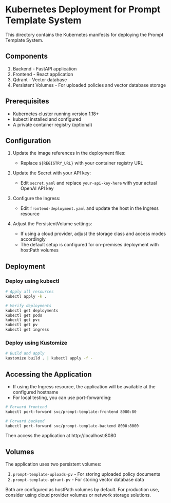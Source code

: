 # Kubernetes Deployment for Prompt Template System

This directory contains the Kubernetes manifests for deploying the Prompt Template System.

## Components

1. Backend - FastAPI application
2. Frontend - React application
3. Qdrant - Vector database
4. Persistent Volumes - For uploaded policies and vector database storage

## Prerequisites

- Kubernetes cluster running version 1.18+
- kubectl installed and configured
- A private container registry (optional)

## Configuration

1. Update the image references in the deployment files:
   - Replace `${REGISTRY_URL}` with your container registry URL

2. Update the Secret with your API key:
   - Edit `secret.yaml` and replace `your-api-key-here` with your actual OpenAI API key

3. Configure the Ingress:
   - Edit `frontend-deployment.yaml` and update the host in the Ingress resource

4. Adjust the PersistentVolume settings:
   - If using a cloud provider, adjust the storage class and access modes accordingly
   - The default setup is configured for on-premises deployment with hostPath volumes

## Deployment

### Deploy using kubectl

```bash
# Apply all resources
kubectl apply -k .

# Verify deployments
kubectl get deployments
kubectl get pods
kubectl get pvc
kubectl get pv
kubectl get ingress
```

### Deploy using Kustomize

```bash
# Build and apply
kustomize build . | kubectl apply -f -
```

## Accessing the Application

- If using the Ingress resource, the application will be available at the configured hostname
- For local testing, you can use port-forwarding:

```bash
# Forward frontend
kubectl port-forward svc/prompt-template-frontend 8080:80

# Forward backend
kubectl port-forward svc/prompt-template-backend 8000:8000
```

Then access the application at http://localhost:8080

## Volumes

The application uses two persistent volumes:

1. `prompt-template-uploads-pv` - For storing uploaded policy documents
2. `prompt-template-qdrant-pv` - For storing vector database data

Both are configured as hostPath volumes by default. For production use, consider using cloud provider volumes or network storage solutions. 